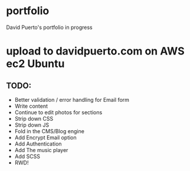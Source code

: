 # portfolio
David Puerto's portfolio in progress
# upload to davidpuerto.com on AWS ec2 Ubuntu

## TODO:
- Better validation / error handling for Email form
- Write content
- Continue to edit photos for sections
- Strip down CSS
- Strip down JS
- Fold in the CMS/Blog engine
- Add Encrypt Email option
- Add Authentication
- Add The music player 
- Add SCSS
- RWD!
